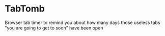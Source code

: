 # TabTomb
Browser tab timer to remind you about how many days those useless tabs "you are going to get to soon" have been open
